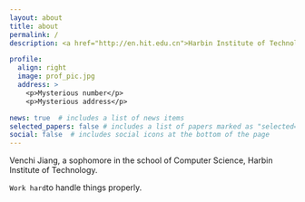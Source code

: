 ```yaml
---
layout: about
title: about
permalink: /
description: <a href="http://en.hit.edu.cn">Harbin Institute of Technology</a>

profile:
  align: right
  image: prof_pic.jpg
  address: >
    <p>Mysterious number</p>
    <p>Mysterious address</p>

news: true  # includes a list of news items
selected_papers: false # includes a list of papers marked as "selected={true}"
social: false  # includes social icons at the bottom of the page
---
```


Venchi Jiang, a sophomore in the school of Computer Science, Harbin Institute of Technology.

`Work hard`to handle things properly.

